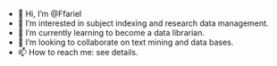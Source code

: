 - 👋 Hi, I’m @Ffariel
- 👀 I’m interested in subject indexing and research data management.
- 🌱 I’m currently learning to become a data librarian.
- 💞️ I’m looking to collaborate on text mining and data bases.
- 📫 How to reach me: see details.

<!---
Ffariel/Ffariel is a ✨ special ✨ repository because its `README.md` (this file) appears on your GitHub profile.
You can click the Preview link to take a look at your changes.
--->
